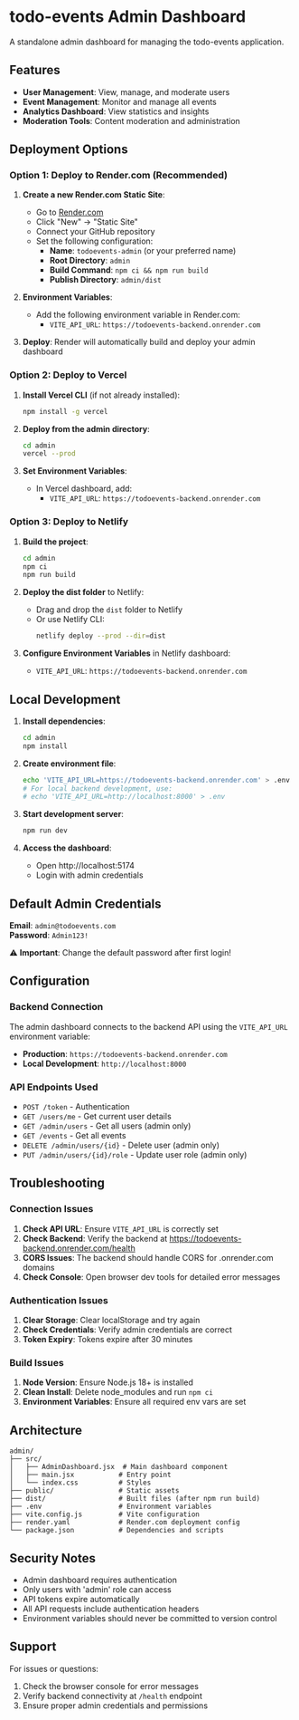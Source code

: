 # todo-events Admin Dashboard

A standalone admin dashboard for managing the todo-events application.

## Features

- **User Management**: View, manage, and moderate users
- **Event Management**: Monitor and manage all events
- **Analytics Dashboard**: View statistics and insights
- **Moderation Tools**: Content moderation and administration

## Deployment Options

### Option 1: Deploy to Render.com (Recommended)

1. **Create a new Render.com Static Site**:
   - Go to [Render.com](https://render.com)
   - Click "New" → "Static Site"
   - Connect your GitHub repository
   - Set the following configuration:
     - **Name**: `todoevents-admin` (or your preferred name)
     - **Root Directory**: `admin`
     - **Build Command**: `npm ci && npm run build`
     - **Publish Directory**: `admin/dist`

2. **Environment Variables**:
   - Add the following environment variable in Render.com:
     - `VITE_API_URL`: `https://todoevents-backend.onrender.com`

3. **Deploy**: Render will automatically build and deploy your admin dashboard

### Option 2: Deploy to Vercel

1. **Install Vercel CLI** (if not already installed):
   ```bash
   npm install -g vercel
   ```

2. **Deploy from the admin directory**:
   ```bash
   cd admin
   vercel --prod
   ```

3. **Set Environment Variables**:
   - In Vercel dashboard, add:
     - `VITE_API_URL`: `https://todoevents-backend.onrender.com`

### Option 3: Deploy to Netlify

1. **Build the project**:
   ```bash
   cd admin
   npm ci
   npm run build
   ```

2. **Deploy the dist folder** to Netlify:
   - Drag and drop the `dist` folder to Netlify
   - Or use Netlify CLI:
     ```bash
     netlify deploy --prod --dir=dist
     ```

3. **Configure Environment Variables** in Netlify dashboard:
   - `VITE_API_URL`: `https://todoevents-backend.onrender.com`

## Local Development

1. **Install dependencies**:
   ```bash
   cd admin
   npm install
   ```

2. **Create environment file**:
   ```bash
   echo 'VITE_API_URL=https://todoevents-backend.onrender.com' > .env
   # For local backend development, use:
   # echo 'VITE_API_URL=http://localhost:8000' > .env
   ```

3. **Start development server**:
   ```bash
   npm run dev
   ```

4. **Access the dashboard**:
   - Open http://localhost:5174
   - Login with admin credentials

## Default Admin Credentials

**Email**: `admin@todoevents.com`  
**Password**: `Admin123!`

⚠️ **Important**: Change the default password after first login!

## Configuration

### Backend Connection

The admin dashboard connects to the backend API using the `VITE_API_URL` environment variable:

- **Production**: `https://todoevents-backend.onrender.com`
- **Local Development**: `http://localhost:8000`

### API Endpoints Used

- `POST /token` - Authentication
- `GET /users/me` - Get current user details
- `GET /admin/users` - Get all users (admin only)
- `GET /events` - Get all events
- `DELETE /admin/users/{id}` - Delete user (admin only)
- `PUT /admin/users/{id}/role` - Update user role (admin only)

## Troubleshooting

### Connection Issues

1. **Check API URL**: Ensure `VITE_API_URL` is correctly set
2. **Check Backend**: Verify the backend at https://todoevents-backend.onrender.com/health
3. **CORS Issues**: The backend should handle CORS for .onrender.com domains
4. **Check Console**: Open browser dev tools for detailed error messages

### Authentication Issues

1. **Clear Storage**: Clear localStorage and try again
2. **Check Credentials**: Verify admin credentials are correct
3. **Token Expiry**: Tokens expire after 30 minutes

### Build Issues

1. **Node Version**: Ensure Node.js 18+ is installed
2. **Clean Install**: Delete node_modules and run `npm ci`
3. **Environment Variables**: Ensure all required env vars are set

## Architecture

```
admin/
├── src/
│   ├── AdminDashboard.jsx  # Main dashboard component
│   ├── main.jsx           # Entry point
│   └── index.css          # Styles
├── public/                # Static assets
├── dist/                  # Built files (after npm run build)
├── .env                   # Environment variables
├── vite.config.js         # Vite configuration
├── render.yaml            # Render.com deployment config
└── package.json           # Dependencies and scripts
```

## Security Notes

- Admin dashboard requires authentication
- Only users with 'admin' role can access
- API tokens expire automatically
- All API requests include authentication headers
- Environment variables should never be committed to version control

## Support

For issues or questions:
1. Check the browser console for error messages
2. Verify backend connectivity at `/health` endpoint
3. Ensure proper admin credentials and permissions 